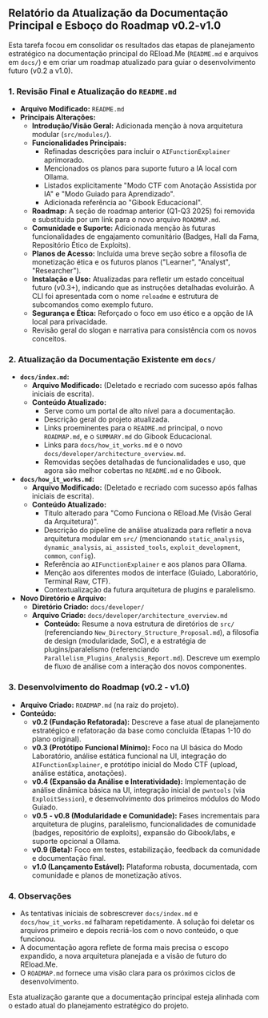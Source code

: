 ## Relatório da Atualização da Documentação Principal e Esboço do Roadmap v0.2-v1.0

Esta tarefa focou em consolidar os resultados das etapas de planejamento estratégico na documentação principal do REload.Me (`README.md` e arquivos em `docs/`) e em criar um roadmap atualizado para guiar o desenvolvimento futuro (v0.2 a v1.0).

### 1. Revisão Final e Atualização do `README.md`

*   **Arquivo Modificado:** `README.md`
*   **Principais Alterações:**
    *   **Introdução/Visão Geral:** Adicionada menção à nova arquitetura modular (`src/modules/`).
    *   **Funcionalidades Principais:**
        *   Refinadas descrições para incluir o `AIFunctionExplainer` aprimorado.
        *   Mencionados os planos para suporte futuro a IA local com Ollama.
        *   Listados explicitamente "Modo CTF com Anotação Assistida por IA" e "Modo Guiado para Aprendizado".
        *   Adicionada referência ao "Gibook Educacional".
    *   **Roadmap:** A seção de roadmap anterior (Q1-Q3 2025) foi removida e substituída por um link para o novo arquivo `ROADMAP.md`.
    *   **Comunidade e Suporte:** Adicionada menção às futuras funcionalidades de engajamento comunitário (Badges, Hall da Fama, Repositório Ético de Exploits).
    *   **Planos de Acesso:** Incluída uma breve seção sobre a filosofia de monetização ética e os futuros planos ("Learner", "Analyst", "Researcher").
    *   **Instalação e Uso:** Atualizadas para refletir um estado conceitual futuro (v0.3+), indicando que as instruções detalhadas evoluirão. A CLI foi apresentada com o nome `reloadme` e estrutura de subcomandos como exemplo futuro.
    *   **Segurança e Ética:** Reforçado o foco em uso ético e a opção de IA local para privacidade.
    *   Revisão geral do slogan e narrativa para consistência com os novos conceitos.

### 2. Atualização da Documentação Existente em `docs/`

*   **`docs/index.md`:**
    *   **Arquivo Modificado:** (Deletado e recriado com sucesso após falhas iniciais de escrita).
    *   **Conteúdo Atualizado:**
        *   Serve como um portal de alto nível para a documentação.
        *   Descrição geral do projeto atualizada.
        *   Links proeminentes para o `README.md` principal, o novo `ROADMAP.md`, e o `SUMMARY.md` do Gibook Educacional.
        *   Links para `docs/how_it_works.md` e o novo `docs/developer/architecture_overview.md`.
        *   Removidas seções detalhadas de funcionalidades e uso, que agora são melhor cobertas no `README.md` e no Gibook.
*   **`docs/how_it_works.md`:**
    *   **Arquivo Modificado:** (Deletado e recriado com sucesso após falhas iniciais de escrita).
    *   **Conteúdo Atualizado:**
        *   Título alterado para "Como Funciona o REload.Me (Visão Geral da Arquitetura)".
        *   Descrição do pipeline de análise atualizada para refletir a nova arquitetura modular em `src/` (mencionando `static_analysis`, `dynamic_analysis`, `ai_assisted_tools`, `exploit_development`, `common`, `config`).
        *   Referência ao `AIFunctionExplainer` e aos planos para Ollama.
        *   Menção aos diferentes modos de interface (Guiado, Laboratório, Terminal Raw, CTF).
        *   Contextualização da futura arquitetura de plugins e paralelismo.
*   **Novo Diretório e Arquivo:**
    *   **Diretório Criado:** `docs/developer/`
    *   **Arquivo Criado:** `docs/developer/architecture_overview.md`
        *   **Conteúdo:** Resume a nova estrutura de diretórios de `src/` (referenciando `New_Directory_Structure_Proposal.md`), a filosofia de design (modularidade, SoC), e a estratégia de plugins/paralelismo (referenciando `Parallelism_Plugins_Analysis_Report.md`). Descreve um exemplo de fluxo de análise com a interação dos novos componentes.

### 3. Desenvolvimento do Roadmap (v0.2 - v1.0)

*   **Arquivo Criado:** `ROADMAP.md` (na raiz do projeto).
*   **Conteúdo:**
    *   **v0.2 (Fundação Refatorada):** Descreve a fase atual de planejamento estratégico e refatoração da base como concluída (Etapas 1-10 do plano original).
    *   **v0.3 (Protótipo Funcional Mínimo):** Foco na UI básica do Modo Laboratório, análise estática funcional na UI, integração do `AIFunctionExplainer`, e protótipo inicial do Modo CTF (upload, análise estática, anotações).
    *   **v0.4 (Expansão da Análise e Interatividade):** Implementação de análise dinâmica básica na UI, integração inicial de `pwntools` (via `ExploitSession`), e desenvolvimento dos primeiros módulos do Modo Guiado.
    *   **v0.5 - v0.8 (Modularidade e Comunidade):** Fases incrementais para arquitetura de plugins, paralelismo, funcionalidades de comunidade (badges, repositório de exploits), expansão do Gibook/labs, e suporte opcional a Ollama.
    *   **v0.9 (Beta):** Foco em testes, estabilização, feedback da comunidade e documentação final.
    *   **v1.0 (Lançamento Estável):** Plataforma robusta, documentada, com comunidade e planos de monetização ativos.

### 4. Observações

*   As tentativas iniciais de sobrescrever `docs/index.md` e `docs/how_it_works.md` falharam repetidamente. A solução foi deletar os arquivos primeiro e depois recriá-los com o novo conteúdo, o que funcionou.
*   A documentação agora reflete de forma mais precisa o escopo expandido, a nova arquitetura planejada e a visão de futuro do REload.Me.
*   O `ROADMAP.md` fornece uma visão clara para os próximos ciclos de desenvolvimento.

Esta atualização garante que a documentação principal esteja alinhada com o estado atual do planejamento estratégico do projeto.
